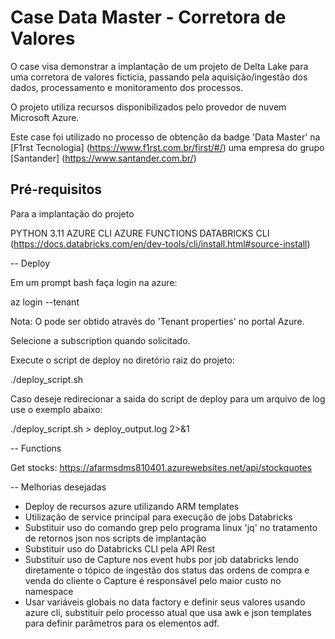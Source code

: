 # Case Data Master - Corretora de Valores

O case visa demonstrar a implantação de um projeto de Delta Lake para uma corretora de valores ficticia, passando pela aquisição/ingestão dos dados, processamento e monitoramento dos processos.

O projeto utiliza recursos disponibilizados pelo provedor de nuvem Microsoft Azure.

Este case foi utilizado no processo de obtenção da badge 'Data Master' na [F1rst Tecnologia] (https://www.f1rst.com.br/first/#/) uma empresa do grupo [Santander] (https://www.santander.com.br/)

## Pré-requisitos

Para a implantação do projeto

PYTHON 3.11
AZURE CLI
AZURE FUNCTIONS
DATABRICKS CLI (https://docs.databricks.com/en/dev-tools/cli/install.html#source-install)


-- Deploy

Em um prompt bash faça login na azure:

az login --tenant <TENANT-ID>

Nota: O <TENANT-ID> pode ser obtido através do 'Tenant properties' no portal Azure.

Selecione a subscription quando solicitado.


Execute o script de deploy no diretório raiz do projeto:

./deploy_script.sh

Caso deseje redirecionar a saida do script de deploy para um arquivo de log use o exemplo abaixo:

./deploy_script.sh > deploy_output.log 2>&1


-- Functions

Get stocks:
https://afarmsdms810401.azurewebsites.net/api/stockquotes


-- Melhorias desejadas

- Deploy de recursos azure utilizando ARM templates
- Utilização de service principal para execução de jobs Databricks
- Substituir uso do comando grep pelo programa linux 'jq' no tratamento de retornos json nos scripts de implantação
- Substituir uso do Databricks CLI pela API Rest
- Substituir uso de Capture nos event hubs por job databricks lendo diretamente o tópico de ingestão dos status das ordens de compra e venda do cliente
  o Capture é responsável pelo maior custo no namespace
- Usar variáveis globais no data factory e definir seus valores usando azure cli, substituir pelo processo atual que usa awk e json templates para definir parâmetros para os elementos adf.
